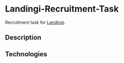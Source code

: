 # Landingi-Recruitment-Task
Recruitment task for [Landingi](https://landingi.com/).

## Description

## Technologies